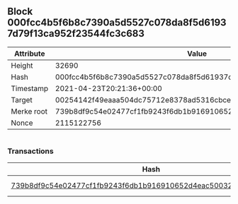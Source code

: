 ## Block 000fcc4b5f6b8c7390a5d5527c078da8f5d61937d79f13ca952f23544fc3c683

Attribute | Value
--- | ---
Height | 32690
Hash | 000fcc4b5f6b8c7390a5d5527c078da8f5d61937d79f13ca952f23544fc3c683
Timestamp | 2021-04-23T20:21:36+00:00
Target | 00254142f49eaaa504dc75712e8378ad5316cbcead634704b3734b6271167cc4
Merke root | 739b8df9c54e02477cf1fb9243f6db1b916910652d4eac5003243b8680c55459
Nonce | 2115122756

```

```

### Transactions

Hash | Amount
--- | ---
[739b8df9c54e02477cf1fb9243f6db1b916910652d4eac5003243b8680c55459](739b8df9c54e02477cf1fb9243f6db1b916910652d4eac5003243b8680c55459.md) | 10.00000000 SKEPTI 
